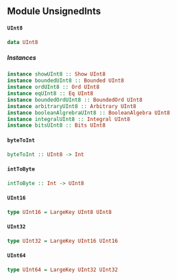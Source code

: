 ## Module UnsignedInts

#### `UInt8`

``` purescript
data UInt8
```

##### Instances
``` purescript
instance showUInt8 :: Show UInt8
instance boundedUInt8 :: Bounded UInt8
instance ordUInt8 :: Ord UInt8
instance eqUInt8 :: Eq UInt8
instance boundedOrdUInt8 :: BoundedOrd UInt8
instance arbitraryUInt8 :: Arbitrary UInt8
instance booleanAlgrebraUInt8 :: BooleanAlgebra UInt8
instance integralUInt8 :: Integral UInt8
instance bitsUInt8 :: Bits UInt8
```

#### `byteToInt`

``` purescript
byteToInt :: UInt8 -> Int
```

#### `intToByte`

``` purescript
intToByte :: Int -> UInt8
```

#### `UInt16`

``` purescript
type UInt16 = LargeKey UInt8 UInt8
```

#### `UInt32`

``` purescript
type UInt32 = LargeKey UInt16 UInt16
```

#### `UInt64`

``` purescript
type UInt64 = LargeKey UInt32 UInt32
```


